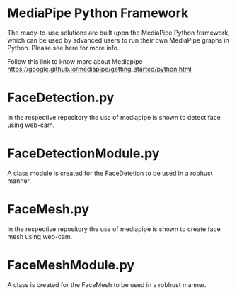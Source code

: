 # MediaPipe Python Framework
The ready-to-use solutions are built upon the MediaPipe Python framework, which can be used by advanced users to run their own MediaPipe graphs in Python. Please see here for more info.


Follow this link to know more about Mediapipe https://google.github.io/mediapipe/getting_started/python.html


# FaceDetection.py
In the respective repository the use of mediapipe is shown to detect face using web-cam.
# FaceDetectionModule.py
A class module is created for the FaceDetetion to be used in a robhust manner.
# FaceMesh.py
In the respective repository the use of mediapipe is shown to create face mesh using web-cam.
# FaceMeshModule.py
A class is created for the FaceMesh to be used in a robhust manner.
